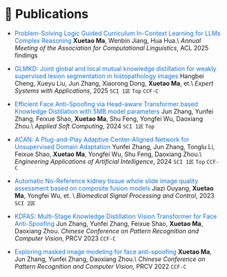 
# 📝 Publications 

- <span style="color: #1772d0;">Problem-Solving Logic Guided Curriculum In-Context Learning for LLMs Complex Reasoning</span>
**Xuetao Ma**, Wenbin Jiang, Hua Hua.\\
*Annual Meeting of the Association for Computational Linguistics*, ACL 2025 findings

- <span style="color: #1772d0;">GLMKD: Joint global and local mutual knowledge distillation for weakly supervised lesion segmentation in histopathology images</span>
Hangbei Cheng, Xueyu Liu, Jun Zhang, Xiaorong Dong, **Xuetao Ma**, et.\\
*Expert Systems with Applications*, 2025 ```SCI 1区``` ```Top``` ```CCF-C```

- <span style="color: #1772d0;">Efficient Face Anti-Spoofing via Head-aware Transformer based Knowledge Distillation with 5MB model parameters</span>
Jun Zhang, Yunfei Zhang, Feixue Shao, **Xuetao Ma**, Shu Feng, Yongfei Wu, Daoxiang Zhou.\\
*Applied Soft Computing*, 2024 ```SCI 1区``` ```Top```

- <span style="color: #1772d0;">ACAN: A Plug-and-Play Adaptive Center-Aligned Network for Unsupervised Domain Adaptation</span>
Yunfei Zhang, Jun Zhang, Tonglu Li, Feixue Shao, **Xuetao Ma**, Yongfei Wu, Shu Feng, Daoxiang Zhou.\\
*Engineering Applications of Artificial Intelligence*, 2024 ```SCI 1区```  ```Top``` ```CCF-C```

- <span style="color: #1772d0;">Automatic No-Reference kidney tissue whole slide image quality assessment based on composite fusion models</span>
Jiazi Ouyang, **Xuetao Ma**, Yongfei Wu, et. \\
*Biomedical Signal Processing and Control*, 2023 ```SCI 2区```

- <span style="color: #1772d0;">KDFAS: Multi-Stage Knowledge Distillation Vision Transformer for Face Anti-Spoofing</span>
Jun Zhang, Yunfei Zhang, Feixue Shao, **Xuetao Ma**, Daoxiang Zhou.
*Chinese Conference on Pattern Recognition and Computer Vision*, PRCV 2023 ``CCF-C``

- <span style="color: #1772d0;">Exploring masked image modeling for face anti-spoofing</span>
 **Xuetao Ma**, Jun Zhang, Yunfei Zhang, Daoxiang Zhou.\\
 *Chinese Conference on Pattern Recognition and Computer Vision*, PRCV 2022 ``CCF-C``
